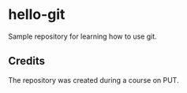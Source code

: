 # hello-git

Sample repository for learning how to use git.

## Credits

The repository was created during a course on PUT.

